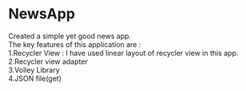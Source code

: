 # NewsApp

<p>Created a simple yet good news app. <br> The key features of this application are : <br>1.Recycler View : I have used linear layout of recycler view in this app.<br>2.Recycler view adapter<br>3.Volley Library<br>4.JSON file(get) </p>
